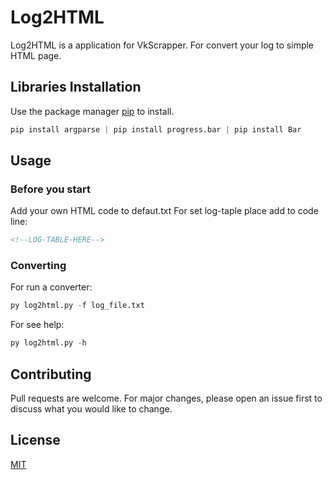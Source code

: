 # Log2HTML

Log2HTML is a application for VkScrapper. For convert your log to simple HTML page.

## Libraries Installation

Use the package manager [pip](https://pip.pypa.io/en/stable/) to install.

```python
pip install argparse | pip install progress.bar | pip install Bar
```

## Usage

### Before you start
Add your own HTML code to defaut.txt
For set log-taple place add to code line:
```html
<!--LOG-TABLE-HERE-->
```

### Converting
For run a converter:
```python
py log2html.py -f log_file.txt
```
For see help:
```python
py log2html.py -h
```

## Contributing
Pull requests are welcome. For major changes, please open an issue first to discuss what you would like to change.

## License
[MIT](https://choosealicense.com/licenses/mit/)